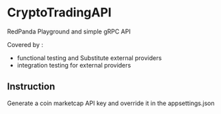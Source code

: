 # CryptoTradingAPI

RedPanda Playground and simple gRPC API

Covered by :
- functional testing and Substitute external providers
- integration testing for external providers

## Instruction

Generate a coin marketcap API key and override it in the appsettings.json